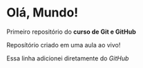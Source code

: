 # Olá, Mundo!
 Primeiro repositório do **curso de Git e GitHub**

 Reposítório criado em uma aula ao vivo!

 Essa linha adicionei diretamente do *GitHub*
